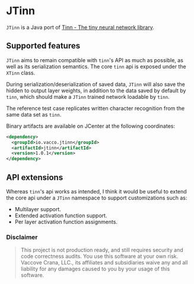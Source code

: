 # JTinn

`JTinn` is a Java port of [Tinn - The tiny neural network library](https://github.com/glouw/tinn).

## Supported features

`JTinn` aims to remain compatible with `tinn`'s API as much as possible, as
well as its serialization semantics. The core `tinn` api is exposed under the
`XTinn` class.

During serialization/deserialization of saved data, `JTinn` will
also save the hidden to output layer weights, in addition to the data saved by
default by `tinn`, which should make a `JTinn` trained network loadable
by `tinn`.

The reference test case replicates written character recognition from the same
data set as `tinn`.

Binary artifacts are available on JCenter at the following coordinates:

```xml
<dependency>
  <groupId>io.vacco.jtinn</groupId>
  <artifactId>jtinn</artifactId>
  <version>1.0.1</version>
</dependency>
```

## API extensions

Whereas `tinn`'s api works as intended, I think it would be useful to extend
the core api under a `JTinn` namespace to support customizations such as:

- Multilayer support.
- Extended activation function support.
- Per layer activation function assignments.

### Disclaimer

> This project is not production ready, and still requires security and code
> correctness audits. You use this software at your own risk.
> Vaccove Crana, LLC., its affiliates and subsidiaries waive any and all
> liability for any damages caused to you by your usage of this software.
